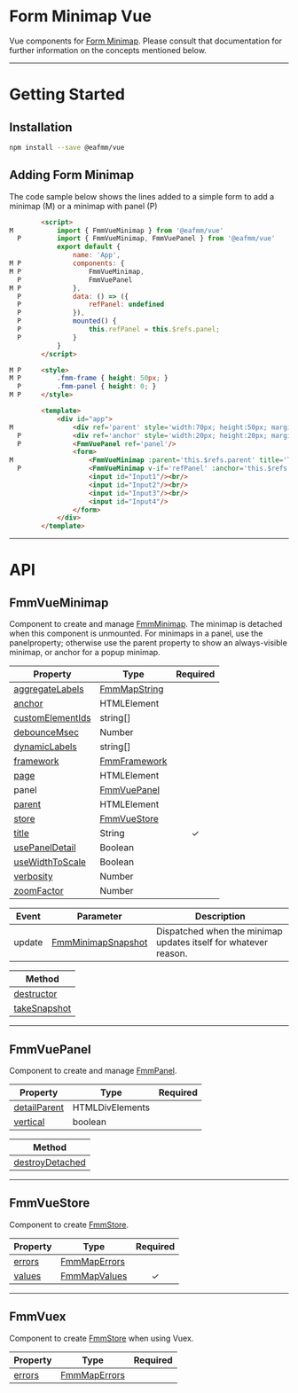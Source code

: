 # Form Minimap Vue
Vue components for [Form Minimap](https://www.npmjs.com/package/@eafmm/core).
Please consult that documentation for further information on the concepts mentioned below.

***
# Getting Started
## Installation
```bash
npm install --save @eafmm/vue
```

## Adding Form Minimap
The code sample below shows the lines added to a simple form to add a minimap (M) or a minimap with panel (P)
```html
        <script>
M           import { FmmVueMinimap } from '@eafmm/vue'
  P         import { FmmVueMinimap, FmmVuePanel } from '@eafmm/vue'
            export default {
                name: 'App',
M P             components: {
M P                 FmmVueMinimap,
  P                 FmmVuePanel
M P             },
  P             data: () => ({
  P                 refPanel: undefined
  P             }),
  P             mounted() {
  P                 this.refPanel = this.$refs.panel;
  P             }
            }
        </script>

M P     <style>
M P         .fmm-frame { height: 50px; }
  P         .fmm-panel { height: 0; }
M P     </style>

        <template>
            <div id="app">
M               <div ref='parent' style='width:70px; height:50px; margin-left:200px'></div>
  P             <div ref='anchor' style='width:20px; height:20px; margin-left:200px'></div>
  P             <FmmVuePanel ref='panel'/>
                <form>
M                   <FmmVueMinimap :parent='this.$refs.parent' title='Title'/>
  P                 <FmmVueMinimap v-if='refPanel' :anchor='this.$refs.anchor' :panel='refPanel' title='Title'/>
                    <input id="Input1"/><br/>
                    <input id="Input2"/><br/>
                    <input id="Input3"/><br/>
                    <input id="Input4"/>
                </form>
            </div>
        </template>
```

***
# API
## FmmVueMinimap
Component to create and manage [FmmMinimap](https://www.npmjs.com/package/@eafmm/core#fmmminimap).
The minimap is detached when this component is unmounted.
For minimaps in a panel, use the panelproperty; otherwise use the parent property to show an always-visible minimap, or anchor for a popup minimap.

Property | Type | Required
--- | --- | :---:
[aggregateLabels](https://www.npmjs.com/package/@eafmm/core#mcp-aggregatelabels) | [FmmMapString](https://www.npmjs.com/package/@eafmm/core#fmmmapstring)
[anchor](https://www.npmjs.com/package/@eafmm/core#mcp-anchor) | HTMLElement
[customElementIds](https://www.npmjs.com/package/@eafmm/core#mm-compose-customelementids) | string[]
[debounceMsec](https://www.npmjs.com/package/@eafmm/core#mcp-debouncemsec) | Number
[dynamicLabels](https://www.npmjs.com/package/@eafmm/core#mcp-dynamiclabels) | string[]
[framework](https://www.npmjs.com/package/@eafmm/core#mcp-framework) | [FmmFramework](https://www.npmjs.com/package/@eafmm/core#fmmframework)
[page](https://www.npmjs.com/package/@eafmm/core#fmmform-page) | HTMLElement
panel | [FmmVuePanel](#fmmvuepanel)
[parent](https://www.npmjs.com/package/@eafmm/core#pcm-parent) | HTMLElement
[store](https://www.npmjs.com/package/@eafmm/core#mcp-store) | [FmmVueStore](#fmmvuestore)
[title](https://www.npmjs.com/package/@eafmm/core#mcp-title) | String | &check;
[usePanelDetail](https://www.npmjs.com/package/@eafmm/core#mcp-usepaneldetail) | Boolean
[useWidthToScale](https://www.npmjs.com/package/@eafmm/core#mcp-usewidthtoscale) | Boolean
[verbosity](https://www.npmjs.com/package/@eafmm/core#mcp-verbosity) | Number
[zoomFactor](https://www.npmjs.com/package/@eafmm/core#mcp-zoomfactor) | Number

Event | Parameter | Description
--- | --- | ---
update | [FmmMinimapSnapshot](https://www.npmjs.com/package/@eafmm/core#fmmminimapsnapshot) | Dispatched when the minimap updates itself for whatever reason.

| Method
| ---
| [destructor](https://www.npmjs.com/package/@eafmm/core#mm-destructor)
| [takeSnapshot](https://www.npmjs.com/package/@eafmm/core#mm-takesnapshot)

***
## FmmVuePanel
Component to create and manage [FmmPanel](https://www.npmjs.com/package/@eafmm/core#fmmpanel).

Property | Type | Required
--- | --- | :---:
[detailParent](https://www.npmjs.com/package/@eafmm/core#pcp-detailparent) | HTMLDivElements
[vertical](https://www.npmjs.com/package/@eafmm/core#pcp-vertical) | boolean

| Method
| ---
| [destroyDetached](https://www.npmjs.com/package/@eafmm/core#pm-destroydetached)

***
## FmmVueStore
Component to create [FmmStore](https://www.npmjs.com/package/@eafmm/core#fmmstore).

Property | Type | Required
--- | --- | :---:
[errors](https://www.npmjs.com/package/@eafmm/core#scp-errors) | [FmmMapErrors](https://www.npmjs.com/package/@eafmm/core#fmmmaperrors)
[values](https://www.npmjs.com/package/@eafmm/core#scp-values) | [FmmMapValues](https://www.npmjs.com/package/@eafmm/core#fmmmapvalues) | &check;

***
## FmmVuex
Component to create [FmmStore](https://www.npmjs.com/package/@eafmm/core#fmmstore) when using Vuex.

Property | Type | Required
--- | --- | :---:
[errors](https://www.npmjs.com/package/@eafmm/core#scp-errors) | [FmmMapErrors](https://www.npmjs.com/package/@eafmm/core#fmmmaperrors)
